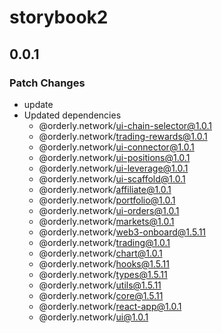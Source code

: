 # storybook2

## 0.0.1

### Patch Changes

- update
- Updated dependencies
  - @orderly.network/ui-chain-selector@1.0.1
  - @orderly.network/trading-rewards@1.0.1
  - @orderly.network/ui-connector@1.0.1
  - @orderly.network/ui-positions@1.0.1
  - @orderly.network/ui-leverage@1.0.1
  - @orderly.network/ui-scaffold@1.0.1
  - @orderly.network/affiliate@1.0.1
  - @orderly.network/portfolio@1.0.1
  - @orderly.network/ui-orders@1.0.1
  - @orderly.network/markets@1.0.1
  - @orderly.network/web3-onboard@1.5.11
  - @orderly.network/trading@1.0.1
  - @orderly.network/chart@1.0.1
  - @orderly.network/hooks@1.5.11
  - @orderly.network/types@1.5.11
  - @orderly.network/utils@1.5.11
  - @orderly.network/core@1.5.11
  - @orderly.network/react-app@1.0.1
  - @orderly.network/ui@1.0.1
